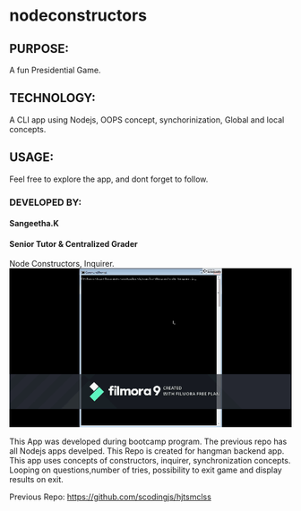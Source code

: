 # nodeconstructors
## PURPOSE:
A fun Presidential Game.

## TECHNOLOGY:
A  CLI app using Nodejs, OOPS concept, synchorinization, Global and local concepts.

## USAGE: 
Feel free to explore the app, and dont forget to follow.

### DEVELOPED BY:
#### Sangeetha.K
#### Senior Tutor & Centralized Grader

Node Constructors, Inquirer.
![Gifs](https://github.com/Sanganu/hjtsmclss/blob/master/Hangman/President.gif)

This App was developed during bootcamp program. The previous repo has all Nodejs apps develped.
This Repo is created for hangman backend app. This app uses concepts of constructors, inquirer, synchronization concepts. Looping on questions,number of tries, possibility to exit game and display results on exit.



Previous Repo: https://github.com/scodingjs/hjtsmclss

